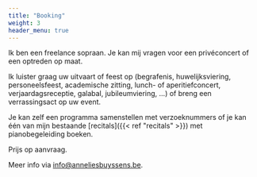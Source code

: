 ```yaml
---
title: "Booking"
weight: 3
header_menu: true
---
```


Ik ben een freelance sopraan. Je kan mij vragen voor een privéconcert of een optreden op maat.

Ik luister graag uw uitvaart of feest op (begrafenis, huwelijksviering, personeelsfeest,
academische zitting, lunch- of aperitiefconcert, verjaardagsreceptie, galabal, jubileumviering, ...) of breng een verrassingsact op uw event.

Je kan zelf een programma samenstellen met verzoeknummers of je kan één van mijn bestaande [recitals]({{< ref "recitals" >}}) met pianobegeleiding boeken.

Prijs op aanvraag.

Meer info via [info@anneliesbuyssens.be](mailto:info@anneliesbuyssens.be).
